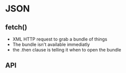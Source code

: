 # JSON

## fetch()
* XML HTTP request to grab a bundle of things 
* The bundle isn't available immediatly
* the .then clause is telling it when to open the bundle

## API 